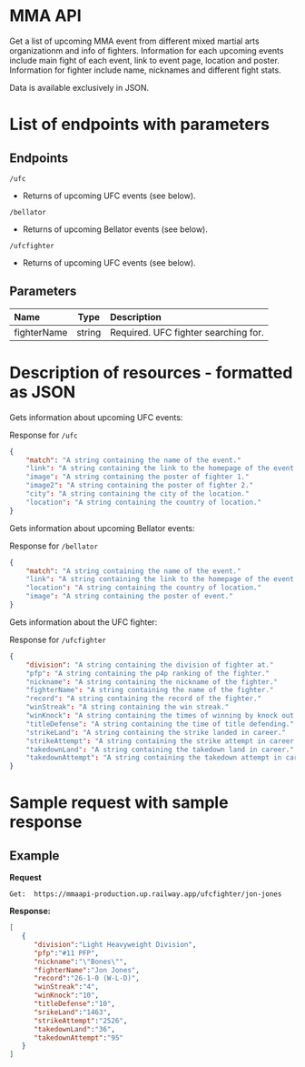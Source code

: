 # MMA API

Get a list of upcoming MMA event from different mixed martial arts organizationm and info of fighters. 
Information for each upcoming events include main fight of each event, link to event page, location and poster. 
Information for fighter include name, nicknames and different fight stats.

Data is available exclusively in JSON.

# List of endpoints with parameters

## Endpoints
`/ufc`
* Returns of upcoming UFC events (see below).

`/bellator`
* Returns of upcoming Bellator events (see below).

`/ufcfighter`
* Returns of upcoming UFC events (see below).

## Parameters
| Name        | Type        | Description   |
| :---        |    :----:   |          :--- |
| fighterName         | string       | Required. UFC fighter searching for. |         


# Description of resources - formatted as JSON

Gets information about upcoming UFC events: 

Response for `/ufc`
```json  
{ 
    "match": "A string containing the name of the event."
    "link": "A string containing the link to the homepage of the event."
    "image": "A string containing the poster of fighter 1."
    "image2": "A string containing the poster of fighter 2."
    "city": "A string containing the city of the location."
    "location": "A string containing the country of location."
}   
```

Gets information about upcoming Bellator events: 

Response for `/bellator`
```json  
{ 
    "match": "A string containing the name of the event."
    "link": "A string containing the link to the homepage of the event."
    "location": "A string containing the country of location."
    "image": "A string containing the poster of event."
}   
```

Gets information about the UFC fighter: 

Response for `/ufcfighter`
```json  
{ 
    "division": "A string containing the division of fighter at."
    "pfp": "A string containing the p4p ranking of the fighter."
    "nickname": "A string containing the nickname of the fighter."
    "fighterName": "A string containing the name of the fighter."
    "record": "A string containing the record of the fighter."
    "winStreak": "A string containing the win streak."
    "winKnock": "A string containing the times of winning by knock out."
    "titleDefense": "A string containing the time of title defending."
    "strikeLand": "A string containing the strike landed in career."
    "strikeAttempt": "A string containing the strike attempt in career."
    "takedownLand": "A string containing the takedown land in career."
    "takedownAttempt": "A string containing the takedown attempt in career."`
}   
```

# Sample request with sample response

## Example

**Request**

    Get:  https://mmaapi-production.up.railway.app/ufcfighter/jon-jones

**Response:**
```json
[
   {
      "division":"Light Heavyweight Division",
      "pfp":"#11 PFP",
      "nickname":"\"Bones\"",
      "fighterName":"Jon Jones",
      "record":"26-1-0 (W-L-D)",
      "winStreak":"4",
      "winKnock":"10",
      "titleDefense":"10",
      "srikeLand":"1463",
      "strikeAttempt":"2526",
      "takedownLand":"36",
      "takedownAttempt":"95"
   }
]
```
